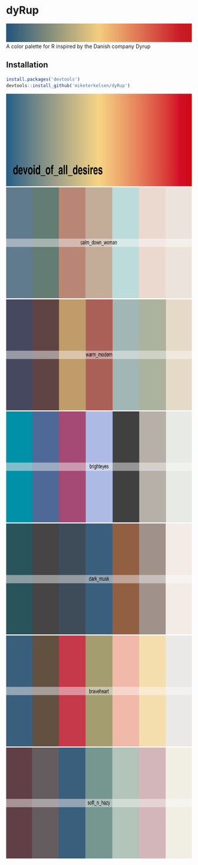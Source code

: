 # dyRup
<img src="devoid_of_all_desires.png" width="1000" height="50" />
A color palette for R inspired by the Danish company Dyrup

## Installation
```r
install.packages('devtools')
devtools::install_github('miketerkelsen/dyRup')
```

<img src="devoid_of_all_desires1.png" width="800" height="250" />

<img src="calm_down_woman.png" width="700" height="300" />

<img src="warm_moderm.png" width="700" height="300" />

<img src="brighteyes.png" width="700" height="300" />

<img src="dark_musk.png" width="700" height="300" />

<img src="braveheart.png" width="700" height="300" />

<img src="soft_n_hazy.png" width="700" height="300" />
